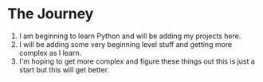 # The Journey #
1. I am beginning to learn Python and will be adding my projects here.
2. I will be adding some very beginning level stuff and getting more complex as I learn. 
3. I'm hoping to get more complex and figure these things out this is just a start but this will get better. 